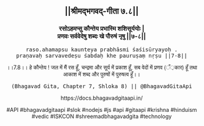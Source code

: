 <center><h2>||श्रीमद्‍भगवद्‍-गीता ७.८||</h2>
<h3>रसोऽहमप्सु कौन्तेय प्रभास्मि शशिसूर्ययोः |<br/>प्रणवः सर्ववेदेषु शब्दः खे पौरुषं नृषु ||७-८||</h3>
<pre>raso.ahamapsu kaunteya prabhāsmi śaśisūryayoḥ .<br/>praṇavaḥ sarvavedeṣu śabdaḥ khe pauruṣaṃ nṛṣu ||7-8||</pre>
<p>।।7.8।। हे कौन्तेय ! जल में मैं रस हूँ, चन्द्रमा और सूर्य में प्रकाश हूँ, सब वेदों में प्रणव (ँ़कार) हूँ तथा आकाश में शब्द और पुरुषों में पुरुषत्व हूँ।।</p>
<pre>(Bhagavad Gita, Chapter 7, Shloka 8) || @BhagavadGitaApi</pre><p>https://docs.bhagavadgitaapi.in/</p><p>#API #bhagavadgitaapi #slok #nodejs #js #api #gitaapi #krishna #hinduism #vedic #ISKCON #shreemadbhagavadgita #technology</p></center>